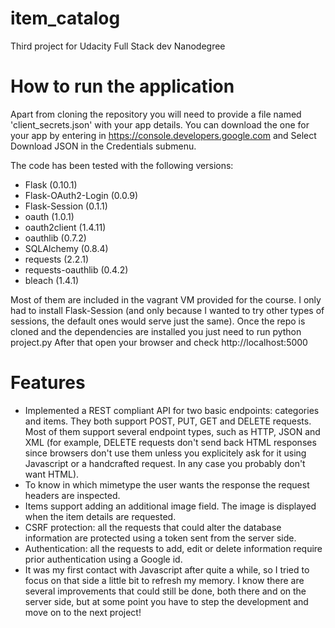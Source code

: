 # item_catalog
Third project for Udacity Full Stack dev Nanodegree

# How to run the application
Apart from cloning the repository you will need to provide a file named 'client_secrets.json' with your app details. You can download the one for your app by entering in https://console.developers.google.com and Select Download JSON in the Credentials submenu.

The code has been tested with the following versions:
- Flask (0.10.1)
- Flask-OAuth2-Login (0.0.9)
- Flask-Session (0.1.1)
- oauth (1.0.1)
- oauth2client (1.4.11)
- oauthlib (0.7.2)
- SQLAlchemy (0.8.4)
- requests (2.2.1)
- requests-oauthlib (0.4.2)
- bleach (1.4.1)

Most of them are included in the vagrant VM provided for the course. I only had to install Flask-Session (and only because I wanted to try other types of sessions, the default ones would serve just the same).
Once the repo is cloned and the dependencies are installed you just need to run python project.py
After that open your browser and check http://localhost:5000

# Features
- Implemented a REST compliant API for two basic endpoints: categories and items. They both support POST, PUT, GET and DELETE requests. Most of them support several endpoint types, such as HTTP, JSON and XML (for example, DELETE requests don't send back HTML responses since browsers don't use them unless you explicitely ask for it using Javascript or a handcrafted request. In any case you probably don't want HTML).
- To know in which mimetype the user wants the response the request headers are inspected.
- Items support adding an additional image field. The image is displayed when the item details are requested.
- CSRF protection: all the requests that could alter the database information are protected using a token sent from the server side.
- Authentication: all the requests to add, edit or delete information require prior authentication using a Google id.
- It was my first contact with Javascript after quite a while, so I tried to focus on that side a little bit to refresh my memory. I know there are several improvements that could still be done, both there and on the server side, but at some point you have to step the development and move on to the next project!
